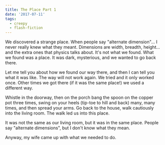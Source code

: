 ```yaml
---
title: The Place Part 1
date: '2017-07-11'
tags:
  - creepy
  - flash-fiction
---
```


We discovered a strange place. When people say "alternate dimension"... I never
really knew what they meant. Dimensions are width, breadth, height... and the
extra ones that physics talks about. It's not what we found. What we found was a
place. It was dark, mysterious, and we wanted to go back there.

<!-- truncate -->

Let me tell you about how we found our way there, and then I can tell you what
it was like. The way will not work again. We tried and it only worked once.
Other times we got there (if it was the same place!) we used a different way.

Whistle in the doorway, then on the porch bang the spoon on the copper pot three
times, swing on your heels (tip-toe to hill and back) many, many times, and then
spread your arms. Go back to the house, walk cautiously into the living room.
The walk led us into this place.

It was not the same as our living room, but it was in the same place. People say
"alternate dimensions", but I don't know what they mean.

Anyway, my wife came up with what we needed to do.
